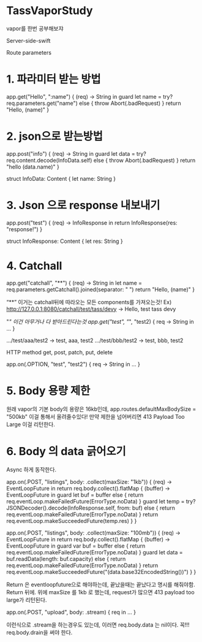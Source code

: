 # TassVaporStudy
vapor를 한번 공부해보쟈


Server-side-swift

Route parameters

# 1. 파라미터 받는 방법

app.get("Hello", ":name") { (req) -> String in
    guard let name = try? req.parameters.get("name") else { throw Abort(.badRequest) }
    return "Hello, \(name)"
  }

# 2. json으로 받는방법

app.post("info") { (req) -> String in
    guard let data = try? req.content.decode(InfoData.self) else { throw Abort(.badRequest) }
    return "hello \(data.name)"
  }

struct InfoData: Content {
  let name: String
}

# 3. Json 으로 response 내보내기

app.post("test") { (req) -> InfoResponse in
    return InfoResponse(res: "response!")
  }

struct InfoResponse: Content {
  let res: String
}



# 4. Catchall

app.get("catchall", "**") { (req) -> String in
    let name = req.parameters.getCatchall().joined(separator: " ")
    return "Hello, \(name)"
  }

“**” 이거는 catchall뒤에 따라오는 모든 components를 가져오는것!
Ex) http://127.0.0.1:8080/catchall/test/tass/devy -> Hello, test tass devy

"*" 이건 아무거나 다 받아드린다는것
app.get("test", "*", "test2) { req -> String in 
    ...
}

.../test/aaa/test2 -> test, aaa, test2
.../test/bbb/test2 -> test, bbb, test2

HTTP method 
get, post, patch, put, delete

app.on(.OPTION, "test", "test2") { req -> String in 
    ...
}


# 5. Body 용량 제한
원래 vapor의 기본 body의 용량은 16kb인데, 
app.routes.defaultMaxBodySize = "500kb"
이걸 통해서 올려줄수있다!
만약 제한을 넘어버리면 413 Payload Too Large 이걸 리턴한다.


# 6. Body 의 data 긁어오기
Async 하게 동작한다.

app.on(.POST, "listings", body: .collect(maxSize: "1kb")) { (req) -> EventLoopFuture<String> in
    return req.body.collect().flatMap { (buffer) -> EventLoopFuture<String> in
      guard let buf = buffer else { return req.eventLoop.makeFailedFuture(ErrorType.noData) }
      guard let temp = try? JSONDecoder().decode(InfoResponse.self, from: buf) else { return req.eventLoop.makeFailedFuture(ErrorType.noData) }
      return req.eventLoop.makeSucceededFuture(temp.res)
    }
  }


app.on(.POST, "listings", body: .collect(maxSize: "100mb")) { (req) -> EventLoopFuture<String> in
    return req.body.collect().flatMap { (buffer) -> EventLoopFuture<String> in
      guard var buf = buffer else { return req.eventLoop.makeFailedFuture(ErrorType.noData) }
      guard let data = buf.readData(length: buf.capacity) else { return req.eventLoop.makeFailedFuture(ErrorType.noData) }
      return req.eventLoop.makeSucceededFuture("\(data.base32EncodedString())")
    }
  }


Return 은 eventloopfuture으로 해야하는데, 끝났을때는 끝났다고 명시를 해줘야함. Return 뒤에. 
위에 maxSize 를 1kb 로 했는데, request가 많으면 413 payload too large가 리턴된다. 

app.on(.POST, "upload", body: .stream) { req in
    ...
}

이런식으로 .stream을 하는경우도 있는데, 이러면 req.body.data 는 nil이다. 꼭!!! req.body.drain을 써야 한다. 

